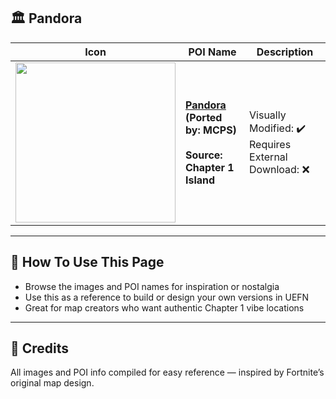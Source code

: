 
## 🏛️ Pandora

| Icon | POI Name | Description |
|------|----------|-------------|
| <img src=".assets/image (3) (1).png" width="256"/> | **[Pandora](https://github.com/MechanicPlaysFR/Fortnite-UEFN-POIs/blob/da97a50ea99a67669cedd3b1f62e3d3a9b6625ea/SpawnerTexts/Ch1%20Season%20X%20Borderlands.txt)**<br>**(Ported by: MCPS)**<br><br>**Source: Chapter 1 Island** | Visually Modified: ✔️<br>Requires External Download: ❌|

---

## 🔧 How To Use This Page

- Browse the images and POI names for inspiration or nostalgia  
- Use this as a reference to build or design your own versions in UEFN  
- Great for map creators who want authentic Chapter 1 vibe locations

---

## 🧾 Credits

All images and POI info compiled for easy reference — inspired by Fortnite’s original map design.
